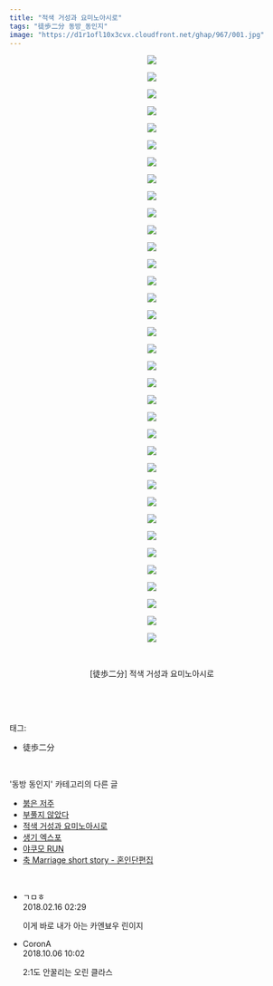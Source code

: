 ```yaml
---
title: "적색 거성과 요미노아시로"
tags: "徒歩二分 동방_동인지"
image: "https://d1r1ofl10x3cvx.cloudfront.net/ghap/967/001.jpg"
---
```

<div class="article">
<p style="text-align: center; clear: none; float: none;"><img src="{{ site.imgserver7 }}/ghap/967/001.jpg"/></p>
<p style="text-align: center; clear: none; float: none;"><img src="{{ site.imgserver7 }}/ghap/967/002.jpg"/></p>
<p style="text-align: center; clear: none; float: none;"><img src="{{ site.imgserver7 }}/ghap/967/003.jpg"/></p>
<p style="text-align: center; clear: none; float: none;"><img src="{{ site.imgserver7 }}/ghap/967/004.jpg"/></p>
<p style="text-align: center; clear: none; float: none;"><img src="{{ site.imgserver7 }}/ghap/967/005.jpg"/></p>
<p style="text-align: center; clear: none; float: none;"><img src="{{ site.imgserver7 }}/ghap/967/006.jpg"/></p>
<p style="text-align: center; clear: none; float: none;"><img src="{{ site.imgserver7 }}/ghap/967/007.jpg"/></p>
<p style="text-align: center; clear: none; float: none;"><img src="{{ site.imgserver7 }}/ghap/967/008.jpg"/></p>
<p style="text-align: center; clear: none; float: none;"><img src="{{ site.imgserver7 }}/ghap/967/009.jpg"/></p>
<p style="text-align: center; clear: none; float: none;"><img src="{{ site.imgserver7 }}/ghap/967/010.jpg"/></p>
<p style="text-align: center; clear: none; float: none;"><img src="{{ site.imgserver7 }}/ghap/967/011.jpg"/></p>
<p style="text-align: center; clear: none; float: none;"><img src="{{ site.imgserver7 }}/ghap/967/012.jpg"/></p>
<p style="text-align: center; clear: none; float: none;"><img src="{{ site.imgserver7 }}/ghap/967/013.jpg"/></p>
<p style="text-align: center; clear: none; float: none;"><img src="{{ site.imgserver7 }}/ghap/967/014.jpg"/></p>
<p style="text-align: center; clear: none; float: none;"><img src="{{ site.imgserver7 }}/ghap/967/015.jpg"/></p>
<p style="text-align: center; clear: none; float: none;"><img src="{{ site.imgserver7 }}/ghap/967/016.jpg"/></p>
<p style="text-align: center; clear: none; float: none;"><img src="{{ site.imgserver7 }}/ghap/967/017.jpg"/></p>
<p style="text-align: center; clear: none; float: none;"><img src="{{ site.imgserver7 }}/ghap/967/018.jpg"/></p>
<p style="text-align: center; clear: none; float: none;"><img src="{{ site.imgserver7 }}/ghap/967/019.jpg"/></p>
<p style="text-align: center; clear: none; float: none;"><img src="{{ site.imgserver7 }}/ghap/967/020.jpg"/></p>
<p style="text-align: center; clear: none; float: none;"><img src="{{ site.imgserver7 }}/ghap/967/021.jpg"/></p>
<p style="text-align: center; clear: none; float: none;"><img src="{{ site.imgserver7 }}/ghap/967/022.jpg"/></p>
<p style="text-align: center; clear: none; float: none;"><img src="{{ site.imgserver7 }}/ghap/967/023.jpg"/></p>
<p style="text-align: center; clear: none; float: none;"><img src="{{ site.imgserver7 }}/ghap/967/024.jpg"/></p>
<p style="text-align: center; clear: none; float: none;"><img src="{{ site.imgserver7 }}/ghap/967/025.jpg"/></p>
<p style="text-align: center; clear: none; float: none;"><img src="{{ site.imgserver7 }}/ghap/967/026.jpg"/></p>
<p style="text-align: center; clear: none; float: none;"><img src="{{ site.imgserver7 }}/ghap/967/027.jpg"/></p>
<p style="text-align: center; clear: none; float: none;"><img src="{{ site.imgserver7 }}/ghap/967/028.jpg"/></p>
<p style="text-align: center; clear: none; float: none;"><img src="{{ site.imgserver7 }}/ghap/967/029.jpg"/></p>
<p style="text-align: center; clear: none; float: none;"><img src="{{ site.imgserver7 }}/ghap/967/030.jpg"/></p>
<p style="text-align: center; clear: none; float: none;"><img src="{{ site.imgserver7 }}/ghap/967/031.jpg"/></p>
<p style="text-align: center; clear: none; float: none;"><img src="{{ site.imgserver7 }}/ghap/967/032.jpg"/></p>
<p style="text-align: center; clear: none; float: none;"><img src="{{ site.imgserver7 }}/ghap/967/033.jpg"/></p>
<p style="text-align: center; clear: none; float: none;"><img src="{{ site.imgserver7 }}/ghap/967/034.jpg"/></p>
<p style="text-align: center; clear: none; float: none;"><img src="{{ site.imgserver7 }}/ghap/967/035.jpg"/></p>
<p style="text-align: center; clear: none; float: none;"><br/></p>
<p style="text-align: center; clear: none; float: none;">[徒歩二分] 적색 거성과 요미노아시로</p>
<p><br/></p>
</div><br/>
<div class="tagTrail">
<p>태그: </p>
<ul>
<li>徒歩二分</li>
</ul>
</div><br/>
<div class="another">
<p>'동방 동인지' 카테고리의 다른 글</p>
<ul>
<li><a href="/ghap_969">붉은 저주</a></li>
<li><a href="/ghap_968">부풀지 않았다</a></li>
<li><a href="/ghap_967">적색 거성과 요미노아시로</a></li>
<li><a href="/ghap_966">생기 엑스포</a></li>
<li><a href="/ghap_965">야쿠모 RUN</a></li>
<li><a href="/ghap_963">축 Marriage short story - 혼인단편집</a></li>
</ul>
</div><br/>
<div class="cb_module cb_fluid">
<div class="cb_wrt cb_profile">
<div class="comment">
<ul>
<li class="cb_thumb_off" id="comment15200360">
<div class="cb_comment_area">
<div class="cb_info_area">
<div class="cb_section">
<span class="cb_nick_name">ㄱㅁㅎ</span>
</div>
<div class="cb_section">
<span class="cb_date">2018.02.16 02:29 </span>
</div>
</div>
<div class="cb_dsc_comment">
<p class="cb_dsc">
											이게 바로 내가 아는 카엔뵤우 린이지
										</p>
</div>
</div></li>
<li class="cb_thumb_off" id="comment15346472">
<div class="cb_comment_area">
<div class="cb_info_area">
<div class="cb_section">
<span class="cb_nick_name">CoronA</span>
</div>
<div class="cb_section">
<span class="cb_date">2018.10.06 10:02 </span>
</div>
</div>
<div class="cb_dsc_comment">
<p class="cb_dsc">
											2:1도 안꿀리는 오린 클라스
										</p>
</div>
</div></li>
</ul>
</div>
</div><!-- commentList close -->
</div><br/>
